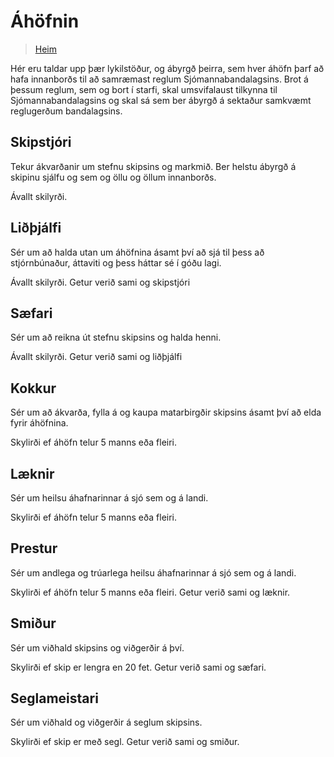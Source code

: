 # Áhöfnin

> [Heim](index.md)

Hér eru taldar upp þær lykilstöður, og ábyrgð þeirra, sem hver áhöfn þarf að hafa innanborðs til að samræmast reglum Sjómannabandalagsins.
Brot á þessum reglum, sem og bort í starfi, skal umsvifalaust tilkynna til Sjómannabandalagsins og skal sá sem ber ábyrgð á sektaður samkvæmt reglugerðum bandalagsins. 

## Skipstjóri

Tekur ákvarðanir um stefnu skipsins og markmið. Ber helstu ábyrgð á skipinu sjálfu og sem og öllu og öllum innanborðs.

Ávallt skilyrði.

## Liðþjálfi

Sér um að halda utan um áhöfnina ásamt því að sjá til þess að stjórnbúnaður, áttaviti og þess háttar sé í góðu lagi.

Ávallt skilyrði.
Getur verið sami og skipstjóri

## Sæfari

Sér um að reikna út stefnu skipsins og halda henni.

Ávallt skilyrði.
Getur verið sami og liðþjálfi

## Kokkur

Sér um að ákvarða, fylla á og kaupa matarbirgðir skipsins ásamt því að elda fyrir áhöfnina.

Skylirði ef áhöfn telur 5 manns eða fleiri.

## Læknir

Sér um heilsu áhafnarinnar á sjó sem og á landi.

Skylirði ef áhöfn telur 5 manns eða fleiri.


## Prestur

Sér um andlega og trúarlega heilsu áhafnarinnar á sjó sem og á landi.

Skylirði ef áhöfn telur 5 manns eða fleiri.
Getur verið sami og læknir.

## Smiður 

Sér um viðhald skipsins og viðgerðir á því.

Skylirði ef skip er lengra en 20 fet.
Getur verið sami og sæfari.

## Seglameistari

Sér um viðhald og viðgerðir á seglum skipsins.

Skylirði ef skip er með segl.
Getur verið sami og smiður.